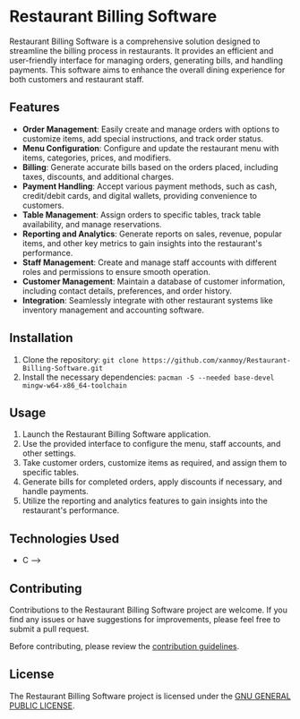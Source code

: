 # Restaurant Billing Software

<!-- ![Restaurant Billing Software Logo](./logo.png) -->

Restaurant Billing Software is a comprehensive solution designed to streamline the billing process in restaurants. It provides an efficient and user-friendly interface for managing orders, generating bills, and handling payments. This software aims to enhance the overall dining experience for both customers and restaurant staff.

## Features

- **Order Management**: Easily create and manage orders with options to customize items, add special instructions, and track order status.
- **Menu Configuration**: Configure and update the restaurant menu with items, categories, prices, and modifiers.
- **Billing**: Generate accurate bills based on the orders placed, including taxes, discounts, and additional charges.
- **Payment Handling**: Accept various payment methods, such as cash, credit/debit cards, and digital wallets, providing convenience to customers.
- **Table Management**: Assign orders to specific tables, track table availability, and manage reservations.
- **Reporting and Analytics**: Generate reports on sales, revenue, popular items, and other key metrics to gain insights into the restaurant's performance.
- **Staff Management**: Create and manage staff accounts with different roles and permissions to ensure smooth operation.
- **Customer Management**: Maintain a database of customer information, including contact details, preferences, and order history.
- **Integration**: Seamlessly integrate with other restaurant systems like inventory management and accounting software.

## Installation

1. Clone the repository: `git clone https://github.com/xanmoy/Restaurant-Billing-Software.git`
2. Install the necessary dependencies: `pacman -S --needed base-devel mingw-w64-x86_64-toolchain`
<!-- 3. Configure the database connection in the `config.js` file. -->
<!-- 4. Start the application: `npm start` -->

## Usage

1. Launch the Restaurant Billing Software application.
2. Use the provided interface to configure the menu, staff accounts, and other settings.
3. Take customer orders, customize items as required, and assign them to specific tables.
4. Generate bills for completed orders, apply discounts if necessary, and handle payments.
5. Utilize the reporting and analytics features to gain insights into the restaurant's performance.

## Technologies Used

<!-- - Front-end: HTML, CSS, JavaScript, React.js
- Back-end: Node.js, Express.js
- Database: MongoDB -->
- C -->

## Contributing

Contributions to the Restaurant Billing Software project are welcome. If you find any issues or have suggestions for improvements, please feel free to submit a pull request.

Before contributing, please review the [contribution guidelines](CONTRIBUTING.md).

## License

The Restaurant Billing Software project is licensed under the [ GNU GENERAL PUBLIC LICENSE](LICENSE).
